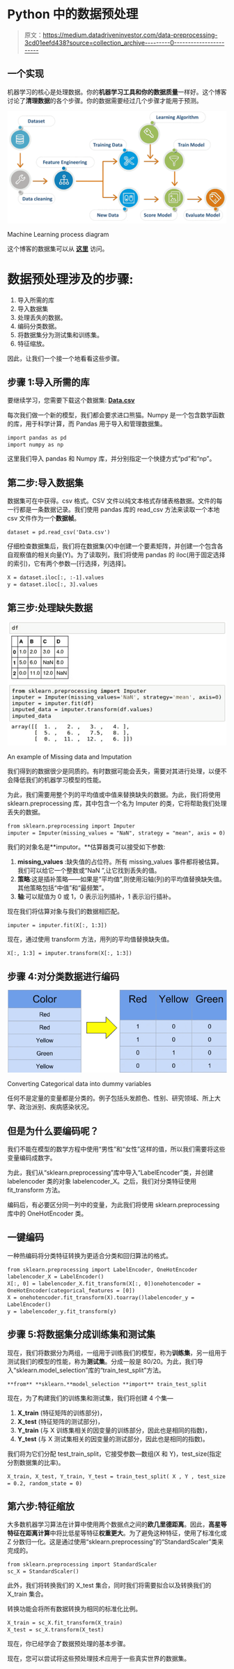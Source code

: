 # Python 中的数据预处理

> 原文：<https://medium.datadriveninvestor.com/data-preprocessing-3cd01eefd438?source=collection_archive---------0----------------------->

## 一个实现

机器学习的核心是处理数据。你的**机器学习工具和你的数据质量**一样好。这个博客讨论了**清理数据**的各个步骤。你的数据需要经过几个步骤才能用于预测。

![](img/2b1e6529040cb1409fa06ec12d861fe1.png)

Machine Learning process diagram

这个博客的数据集可以从 [**这里**](https://github.com/afrozchakure/Internity-Summer-Internship-Work/tree/master/Blogs/Preprocessing) 访问。

# **数据预处理涉及的步骤:**

1.  导入所需的库
2.  导入数据集
3.  处理丢失的数据。
4.  编码分类数据。
5.  将数据集分为测试集和训练集。
6.  特征缩放。

因此，让我们一个接一个地看看这些步骤。

## **步骤 1:导入所需的库**

要继续学习，您需要下载这个数据集: [**Data.csv**](https://github.com/afrozchakure/Internity-Summer-Internship-Work/tree/master/Blogs/Preprocessing)

每次我们做一个新的模型，我们都会要求进口熊猫。Numpy 是一个包含数学函数的库，用于科学计算，而 Pandas 用于导入和管理数据集。

```
import pandas as pd
import numpy as np
```

这里我们导入 pandas 和 Numpy 库，并分别指定一个快捷方式“pd”和“np”。

## **第二步:导入数据集**

数据集可在中获得。csv 格式。CSV 文件以纯文本格式存储表格数据。文件的每一行都是一条数据记录。我们使用 pandas 库的 read_csv 方法来读取一个本地 csv 文件作为一个**数据帧**。

```
dataset = pd.read_csv('Data.csv')
```

仔细检查数据集后，我们将在数据集(X)中创建一个要素矩阵，并创建一个包含各自观察值的相关向量(Y)。为了读取列，我们将使用 pandas 的 iloc(用于固定选择的索引)，它有两个参数—[行选择，列选择]。

```
X = dataset.iloc[:, :-1].values
y = dataset.iloc[:, 3].values
```

## **第三步:处理缺失数据**

![](img/e4ffeb86115a7da48b58126216c23a0e.png)

An example of Missing data and Imputation

我们得到的数据很少是同质的。有时数据可能会丢失，需要对其进行处理，以便不会降低我们的机器学习模型的性能。

为此，我们需要用整个列的平均值或中值来替换缺失的数据。为此，我们将使用 sklearn.preprocessing 库，其中包含一个名为 Imputer 的类，它将帮助我们处理丢失的数据。

```
from sklearn.preprocessing import Imputer
imputer = Imputer(missing_values = "NaN", strategy = "mean", axis = 0)
```

我们的对象名是**imputor。**估算器类可以接受如下参数:

1.  **missing_values** :缺失值的占位符。所有 missing_values 事件都将被估算。我们可以给它一个整数或“NaN ”,让它找到丢失的值。
2.  **策略**:这是插补策略——如果是“平均值”,则使用沿轴(列)的平均值替换缺失值。其他策略包括“中值”和“最频繁”。
3.  **轴**:可以赋值为 0 或 1，0 表示沿列插补，1 表示沿行插补。

现在我们将估算对象与我们的数据相匹配。

```
imputer = imputer.fit(X[:, 1:3])
```

现在，通过使用 transform 方法，用列的平均值替换缺失值。

```
X[:, 1:3] = imputer.transform(X[:, 1:3])
```

## **步骤 4:对分类数据进行编码**

![](img/a884a40ce7e39c40bc2277d3d09087d0.png)

Converting Categorical data into dummy variables

任何不是定量的变量都是分类的。例子包括头发颜色、性别、研究领域、所上大学、政治派别、疾病感染状况。

## 但是为什么要编码呢？

我们不能在模型的数学方程中使用“男性”和“女性”这样的值，所以我们需要将这些变量编码成数字。

为此，我们从“sklearn.preprocessing”库中导入“LabelEncoder”类，并创建 labelencoder 类的对象 labelencoder_X。之后，我们对分类特征使用 fit_transform 方法。

编码后，有必要区分同一列中的变量，为此我们将使用 sklearn.preprocessing 库中的 OneHotEncoder 类。

## **一键编码**

一种热编码将分类特征转换为更适合分类和回归算法的格式。

```
from sklearn.preprocessing import LabelEncoder, OneHotEncoder
labelencoder_X = LabelEncoder()
X[:, 0] = labelencoder_X.fit_transform(X[:, 0])onehotencoder = OneHotEncoder(categorical_features = [0])
X = onehotencoder.fit_transform(X).toarray()labelencoder_y = LabelEncoder()
y = labelencoder_y.fit_transform(y)
```

## **步骤 5:将数据集分成训练集和测试集**

现在，我们将数据分为两组，一组用于训练我们的模型，称为**训练集**，另一组用于测试我们的模型的性能，称为**测试集**。分成一般是 80/20。为此，我们导入“sklearn.model_selection”库的“train_test_split”方法。

```
**from** **sklearn.**model_selection **import** train_test_split
```

现在，为了构建我们的训练集和测试集，我们将创建 4 个集—

1.  **X_train** (特征矩阵的训练部分)，
2.  **X_test** (特征矩阵的测试部分)，
3.  **Y_train** (与 X 训练集相关的因变量的训练部分，因此也是相同的指数)，
4.  **Y_test** (与 X 测试集相关的因变量的测试部分，因此也是相同的指数)。

我们将为它们分配 test_train_split，它接受参数—数组(X 和 Y)，test_size(指定分割数据集的比率)。

```
X_train, X_test, Y_train, Y_test = train_test_split( X , Y , test_size = 0.2, random_state = 0)
```

## **第六步:特征缩放**

大多数机器学习算法在计算中使用两个数据点之间的**欧几里德距离**。因此，**高星等特征在距离计算**中将比低星等特征**权重更大**。为了避免这种特征，使用了标准化或 Z 分数归一化。这是通过使用“sklearn.preprocessing”的“StandardScaler”类来完成的。

```
from sklearn.preprocessing import StandardScaler
sc_X = StandardScaler()
```

此外，我们将转换我们的 X_test 集合，同时我们将需要拟合以及转换我们的 X_train 集合。

转换功能会将所有数据转换为相同的标准化比例。

```
X_train = sc_X.fit_transform(X_train)
X_test = sc_X.transform(X_test)
```

现在，你已经学会了数据预处理的基本步骤。

现在，您可以尝试将这些预处理技术应用于一些真实世界的数据集。
